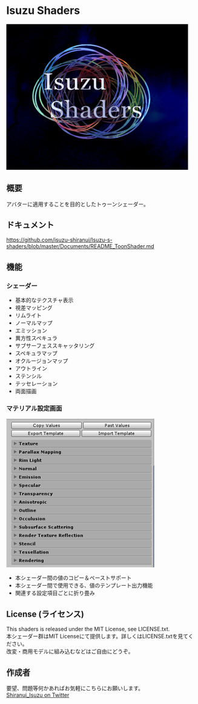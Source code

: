 # Isuzu Shaders

<img src="https://github.com/isuzu-shiranui/Isuzu-s-shaders/blob/master/isuzushaders.png" width="480px">

## 概要

アバターに適用することを目的としたトゥーンシェーダー。

## ドキュメント

https://github.com/isuzu-shiranui/Isuzu-s-shaders/blob/master/Documents/README_ToonShader.md

## 機能

### シェーダー

* 基本的なテクスチャ表示
* 視差マッピング
* リムライト
* ノーマルマップ
* エミッション
* 異方性スペキュラ
* サブサーフェススキャッタリング
* スペキュラマップ
* オクルージョンマップ
* アウトライン
* ステンシル
* テッセレーション
* 両面描画

### マテリアル設定画面

![](https://github.com/isuzu-shiranui/Isuzu-s-shaders/blob/master/Documents/Images/2019-01-31-21-44-49.png)

* 本シェーダー間の値のコピー＆ペーストサポート
* 本シェーダー間で使用できる、値のテンプレート出力機能
* 関連する設定項目ごとに折り畳み

## License (ライセンス)

This shaders is released under the MIT License, see LICENSE.txt.  
本シェーダー群はMIT Licenseにて提供します。詳しくはLICENSE.txtを見てください。  
改変・商用モデルに組み込むなどはご自由にどうぞ。

## 作成者

要望、問題等何かあればお気軽にこちらにお願いします。  
[Shiranui_Isuzu on Twitter](https://twitter.com/Shiranui_Isuzu_)
